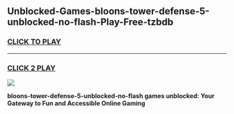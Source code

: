 
## Unblocked-Games-bloons-tower-defense-5-unblocked-no-flash-Play-Free-tzbdb
<h3>
<a href="https://premium76.site?title=bloons-tower-defense-5-unblocked-no-flash&ref=21A">CLICK TO PLAY</a></h3>
<hr>

<h3>
<a href="https://premium76.site?title=bloons-tower-defense-5-unblocked-no-flash&ref=21A">CLICK 2 PLAY</a>
  
</h3>

<a href="https://premium76.site?title=bloons-tower-defense-5-unblocked-no-flash&ref=21A"><img src="https://clearcache.store/games.png"></a>


**bloons-tower-defense-5-unblocked-no-flash games unblocked: Your Gateway to Fun and Accessible Online Gaming**
